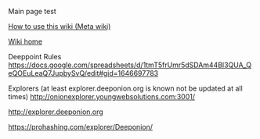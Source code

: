 Main page
test

[How to use this wiki (Meta wiki)](docs/README.md)

[Wiki home](docs/HOME.md)

Deeppoint Rules
https://docs.google.com/spreadsheets/d/1tmT5frUmr5dSDAm44Bl3QUA_QeQOEuLeaQ7JupbySvQ/edit#gid=1646697783

Explorers (at least explorer.deeponion.org is known not be updated at all times)
http://onionexplorer.youngwebsolutions.com:3001/

http://explorer.deeponion.org

https://prohashing.com/explorer/Deeponion/

